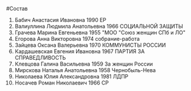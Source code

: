 #Состав
1. Бабич Анастасия Ивановна 1990 ЕР
2. Валиуллина Людмила Анатольевна 1966 СОЦИАЛЬНОЙ ЗАЩИТЫ
3. Грачева Марина Евгеньевна 1955 \"МОО \"Союз женщин СПб и ЛО\"
4. Егорова Анна Викторовна 1974 собрание-работа
5. Зайцева Оксана Валерьевна 1970 КОММУНИСТЫ РОССИИ
6. Кардашевская Евгения Ивановна 1967 ПАРТИЯ ЗА СПРАВЕДЛИВОСТЬ
7. Клевцова Галина Васильевна 1959 За женщин России
8. Мирскова Наталья Анатольевна 1958 Чернобыль-Нева
9. Николаева Юлия Александровна 1981 ЛДПР
10. Носачев Роман Николаевич 1966 СР
